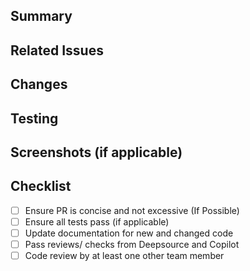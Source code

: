 <!-- Contact a team member or refer to the contribution guidelines if you need assistance filling this out -->

## Summary
<!-- A brief summary of what the PR does -->


## Related Issues
<!-- List any related issues or tickets (e.g., "Closes #123") -->


## Changes
<!-- A detailed list of changes made in the PR
Example:
- Updated the weather data processing logic to improve accuracy.
- Fixed a bug in the temperature conversion function.-->

## Testing
<!-- Example:
1. Run the application and verify that the new feature works as expected.
2. Check for any errors or warnings in the console during execution.
3. If applicable, run automated tests to ensure no regressions.-->

## Screenshots (if applicable)
<!-- Include screenshots or GIFs if the PR changes the UI. For example, provide screenshots for UI updates, visual bug fixes, or design changes. -->

## Checklist
<!-- A checklist to ensure all necessary steps are completed -->
- [ ] Ensure PR is concise and not excessive (If Possible)
- [ ] Ensure all tests pass (if applicable)
- [ ] Update documentation for new and changed code
- [ ] Pass reviews/ checks from Deepsource and Copilot
- [ ] Code review by at least one other team member
